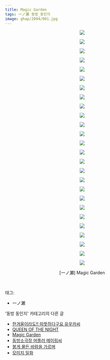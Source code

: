 ```yaml
---
title: Magic Garden
tags: 一ノ瀬 동방_동인지
image: ghap/2094/001.jpg
---
```

<div class="article">
<p style="text-align: center; clear: none; float: none;"><img src="{{ site.nasurl }}/ghap/2094/001.jpg"/></p>
<p style="text-align: center; clear: none; float: none;"><img src="{{ site.nasurl }}/ghap/2094/002.jpg"/></p>
<p style="text-align: center; clear: none; float: none;"><img src="{{ site.nasurl }}/ghap/2094/003.jpg"/></p>
<p style="text-align: center; clear: none; float: none;"><img src="{{ site.nasurl }}/ghap/2094/004.jpg"/></p>
<p style="text-align: center; clear: none; float: none;"><img src="{{ site.nasurl }}/ghap/2094/005.jpg"/></p>
<p style="text-align: center; clear: none; float: none;"><img src="{{ site.nasurl }}/ghap/2094/006.jpg"/></p>
<p style="text-align: center; clear: none; float: none;"><img src="{{ site.nasurl }}/ghap/2094/007.jpg"/></p>
<p style="text-align: center; clear: none; float: none;"><img src="{{ site.nasurl }}/ghap/2094/008.jpg"/></p>
<p style="text-align: center; clear: none; float: none;"><img src="{{ site.nasurl }}/ghap/2094/009.jpg"/></p>
<p style="text-align: center; clear: none; float: none;"><img src="{{ site.nasurl }}/ghap/2094/010.jpg"/></p>
<p style="text-align: center; clear: none; float: none;"><img src="{{ site.nasurl }}/ghap/2094/011.jpg"/></p>
<p style="text-align: center; clear: none; float: none;"><img src="{{ site.nasurl }}/ghap/2094/012.jpg"/></p>
<p style="text-align: center; clear: none; float: none;"><img src="{{ site.nasurl }}/ghap/2094/013.jpg"/></p>
<p style="text-align: center; clear: none; float: none;"><img src="{{ site.nasurl }}/ghap/2094/014.jpg"/></p>
<p style="text-align: center; clear: none; float: none;"><img src="{{ site.nasurl }}/ghap/2094/015.jpg"/></p>
<p style="text-align: center; clear: none; float: none;"><img src="{{ site.nasurl }}/ghap/2094/016.jpg"/></p>
<p style="text-align: center; clear: none; float: none;"><img src="{{ site.nasurl }}/ghap/2094/017.jpg"/></p>
<p style="text-align: center; clear: none; float: none;"><img src="{{ site.nasurl }}/ghap/2094/018.jpg"/></p>
<p style="text-align: center; clear: none; float: none;"><img src="{{ site.nasurl }}/ghap/2094/019.jpg"/></p>
<p style="text-align: center; clear: none; float: none;"><img src="{{ site.nasurl }}/ghap/2094/020.jpg"/></p>
<p style="text-align: center; clear: none; float: none;"><img src="{{ site.nasurl }}/ghap/2094/021.jpg"/></p>
<p style="text-align: center; clear: none; float: none;"><img src="{{ site.nasurl }}/ghap/2094/022.jpg"/></p>
<p style="text-align: center; clear: none; float: none;"><img src="{{ site.nasurl }}/ghap/2094/023.jpg"/></p>
<p style="text-align: center; clear: none; float: none;"><img src="{{ site.nasurl }}/ghap/2094/024.jpg"/></p>
<p style="text-align: center; clear: none; float: none;"><img src="{{ site.nasurl }}/ghap/2094/025.jpg"/></p>
<p style="text-align: center; clear: none; float: none;"><img src="{{ site.nasurl }}/ghap/2094/026.jpg"/></p>
<p style="text-align: center; clear: none; float: none;">[一ノ瀬] Magic Garden</p>
<p><br/></p>
</div><div class="tagTrail">
<p>태그: </p>
<ul>
<li>一ノ瀬</li>
</ul>
</div><div class="another">
<p>'동방 동인지' 카테고리의 다른 글</p>
<ul>
<li><a href="/2016-09-10-ghap_2096">한겨울이라도!! 따뜻하다구요 유우카씨</a></li>
<li><a href="/2016-09-10-ghap_2095">QUEEN OF THE NIGHT</a></li>
<li><a href="/2016-09-10-ghap_2094">Magic Garden</a></li>
<li><a href="/2016-09-10-ghap_2093">동방소극장 머플러 메이링씨</a></li>
<li><a href="/2016-09-10-ghap_2091">붉게 물든 바람을 가르며</a></li>
<li><a href="/2016-09-10-ghap_2090">모미지 일화</a></li>
</ul>
</div><div class="cb_module cb_fluid">
<div class="cb_wrt cb_profile">
</div><!-- commentList close -->
</div>